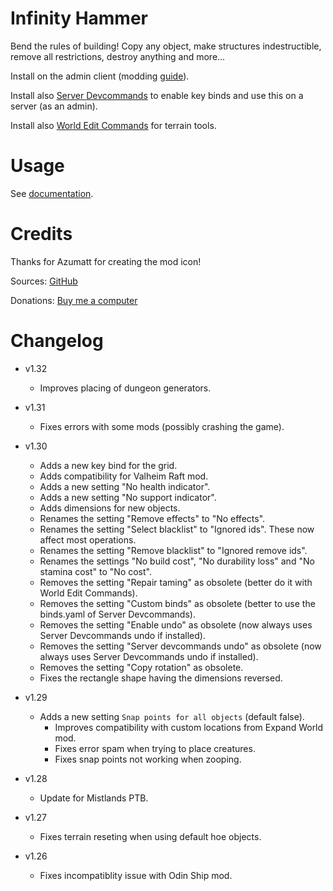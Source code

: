 # Infinity Hammer

Bend the rules of building! Copy any object, make structures indestructible, remove all restrictions, destroy anything and more...

Install on the admin client (modding [guide](https://youtu.be/L9ljm2eKLrk)).

Install also [Server Devcommands](https://valheim.thunderstore.io/package/JereKuusela/Server_devcommands/) to enable key binds and use this on a server (as an admin).

Install also [World Edit Commands](https://valheim.thunderstore.io/package/JereKuusela/World_Edit_Commands/) for terrain tools.

# Usage

See [documentation](https://github.com/JereKuusela/valheim-infinity_hammer/blob/main/README.md).

# Credits

Thanks for Azumatt for creating the mod icon!

Sources: [GitHub](https://github.com/JereKuusela/valheim-infinity_hammer)

Donations: [Buy me a computer](https://www.buymeacoffee.com/jerekuusela)

# Changelog

- v1.32
	- Improves placing of dungeon generators.

- v1.31
	- Fixes errors with some mods (possibly crashing the game).

- v1.30
	- Adds a new key bind for the grid.
	- Adds compatibility for Valheim Raft mod.
	- Adds a new setting "No health indicator".
	- Adds a new setting "No support indicator".
	- Adds dimensions for new objects.
	- Renames the setting "Remove effects" to "No effects".
	- Renames the setting "Select blacklist" to "Ignored ids". These now affect most operations.
	- Renames the setting "Remove blacklist" to "Ignored remove ids".
	- Renames the settings "No build cost", "No durability loss" and "No stamina cost" to "No cost".
	- Removes the setting "Repair taming" as obsolete (better do it with World Edit Commands).
	- Removes the setting "Custom binds" as obsolete (better to use the binds.yaml of Server Devcommands).
	- Removes the setting "Enable undo" as obsolete (now always uses Server Devcommands undo if installed).
	- Removes the setting "Server devcommands undo" as obsolete (now always uses Server Devcommands undo if installed).
	- Removes the setting "Copy rotation" as obsolete.
	- Fixes the rectangle shape having the dimensions reversed.

- v1.29
  - Adds a new setting `Snap points for all objects` (default false).
	- Improves compatibility with custom locations from Expand World mod.
	- Fixes error spam when trying to place creatures.
	- Fixes snap points not working when zooping.

- v1.28
	- Update for Mistlands PTB.

- v1.27
	- Fixes terrain reseting when using default hoe objects.

- v1.26
	- Fixes incompatiblity issue with Odin Ship mod.
